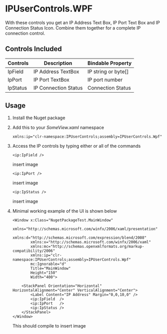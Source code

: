 # IPUserControls.WPF
 With these controls you get an IP Address Text Box, IP Port Text Box and IP Connection Status Icon. Combine them together for a complete IP connection control.
 
## Controls Included
| **Controls**  | **Description**      | Bindable Property   |
| ------------- |----------------------| ------------------- | 
| IpField       | IP Address TextBox   | IP string or byte[] |
| IpPort        | IP Port TextBox      | IP port number      |
| IpStatus      | IP Connection Status | Connection Status

 
## Usage
1. Install the Nuget package
2. Add this to your _SomeView.xaml_ namespace
    ```xaml
    xmlns:ip="clr-namespace:IPUserControls;assembly=IPUserControls.Wpf"
    ```
3. Access the IP controls by typing either or all of the commands
    ```xaml
    <ip:IpField />
    ```
    insert image
    
    ```xaml
    <ip:IpPort />
    ```
    insert image
 
    ```xaml
    <ip:IpStatus />
    ```
    insert image
    
4. Minimal working example of the UI is shown below
    ```xaml
    <Window x:Class="NugetPackageTest.MainWindow"
            xmlns="http://schemas.microsoft.com/winfx/2006/xaml/presentation"
            xmlns:d="http://schemas.microsoft.com/expression/blend/2008"
            xmlns:x="http://schemas.microsoft.com/winfx/2006/xaml"
            xmlns:mc="http://schemas.openxmlformats.org/markup-compatibility/2006"
            xmlns:ip="clr-namespace:IPUserControls;assembly=IPUserControls.Wpf"
            mc:Ignorable="d"
            Title="MainWindow"
            Height="150"
            Width="400">

        <StackPanel Orientation="Horizontal" HorizontalAlignment="Center" VerticalAlignment="Center">
            <Label Content="IP Address" Margin="0,0,10,0" />
            <ip:IpField  />
            <ip:IpPort   />
            <ip:IpStatus />
        </StackPanel>
    </Window>
    ```
    
    This should compile to
    insert image
